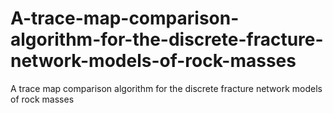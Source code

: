 # A-trace-map-comparison-algorithm-for-the-discrete-fracture-network-models-of-rock-masses
A trace map comparison algorithm for the discrete fracture network models of rock masses

